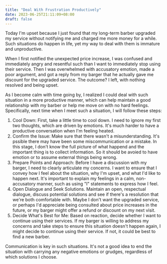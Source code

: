 ```yaml
---
title: "Deal With Frustration Productively"
date: 2023-06-25T21:11:09+08:00
draft: false
---
```


Today I'm upset because I just found that my long-term barber upgraded my service without notifying me and charged me more money for a while. Such situations do happen in life, yet my way to deal with them is immature and unproductive.

When I first notified the unexpected price increase, I was confused and immediately angry and resentful such than I want to immediately stop using their service. Then I was overwhelmed with accusatory emotion, made a poor argument, and got a reply from my barger that he actually gave me discount for the upgraded service. The outcome? I left, with nothing resolved and being upset.

As I become calm with time going by, I realized I could deal with such situation in a more productive manner, which can help maintain a good relationship with my barber or help me move on with no hard feelings. Specifically, next time when I meet such a situation, I will follow these steps:

1. Cool Down: First, take a little time to cool down. I need to ignore my first two thoughts, which are driven by emotions. It's much harder to have a productive conversation when I'm feeling heated.
2. Confirm the Issue: Make sure that there wasn't a misunderstanding. It's pssible there may have been some miscommunication or a mistake. In this stage, I don't know the full picture of what happend and the important thing is to collect information. So it should be avoied to have emotion or to assume external things being wrong.
3. Prepare Points and Approach: Before I have a discussion with my barger, I need to clearly articulate my concerns. I want to ensure that I convey how I feel about the situation, why I'm upset, and what I'd like to happen next. It's important to explain my feelings in a calm, non-accusatory manner, such as using "I" statements to express how I feel.
4. Open Dialogue and Seek Solutions. Maintain an open, respectual dialogue, discuss potential solutions and see if there's a resolution that we're both comfortable with. Maybe I don't want the upgraded service, or perhaps I'd appreciate being consulted about price increases in the future, or my barger might offer a refund or discount on my next visit.
5. Decide What's Best for Me: Based on reaction, decide whether I want to continue using their services. If my barger is willing to address my concerns and take steps to ensure this situation doesn't happen again, I might decide to continue using their service. If not, it could be best to find a new barber.

Communication is key in such situations. It's not a good idea to end the situation with carrying any negative emotions or grudges, regardless of which solutions I choose.